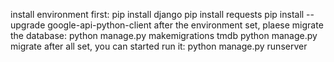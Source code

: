 install environment first:
pip install django
pip install requests
pip install --upgrade google-api-python-client
after the environment set, plaese migrate the database:
python manage.py makemigrations tmdb
python manage.py migrate
after all set, you can started run it:
python manage.py runserver
